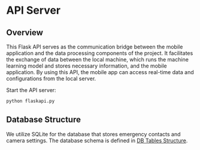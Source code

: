 # API Server

## Overview

This Flask API serves as the communication bridge between the mobile application and the data processing components of the project. It facilitates the exchange of data between the local machine, which runs the machine learning model and stores necessary information, and the mobile application. By using this API, the mobile app can access real-time data and configurations from the local server.

Start the API server:
```bash
python flaskapi.py
```

## Database Structure

We utilize SQLite for the database that stores emergency contacts and camera settings. The database schema is defined in [DB Tables Structure](./db/sql.sql).
